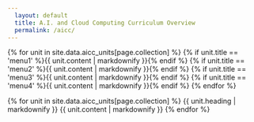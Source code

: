 ```yaml
---
  layout: default
  title: A.I. and Cloud Computing Curriculum Overview
  permalink: /aicc/
---
```

{% for unit in site.data.aicc_units[page.collection] %}
  {% if unit.title == 'menu1' %}{{ unit.content | markdownify }}{% endif %}
  {% if unit.title == 'menu2' %}{{ unit.content | markdownify }}{% endif %}
  {% if unit.title == 'menu3' %}{{ unit.content | markdownify }}{% endif %}
  {% if unit.title == 'menu4' %}{{ unit.content | markdownify }}{% endif %}
{% endfor %}

<!-- {{ site.data.apcsp_units.apcsp[1].content | markdownify }}
{{ site.data.apcsp_units.apcsp[6].content | markdownify }}
{{ site.data.apcsp_units.apcsp[13].content | markdownify }}
{{ site.data.apcsp_units.apcsp[20].content | markdownify }} -->

{% for unit in site.data.aicc_units[page.collection] %}
  {{ unit.heading | markdownify }}
  {{ unit.content | markdownify }}
{% endfor %}
